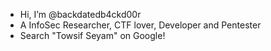 - Hi, I’m @backdatedb4ckd00r
- A InfoSec Researcher, CTF lover, Developer and Pentester
- Search "Towsif Seyam" on Google!

<!---
backdatedb4ckd00r/backdatedb4ckd00r is a ✨ special ✨ repository because its `README.md` (this file) appears on your GitHub profile.
You can click the Preview link to take a look at your changes.
--->
